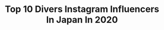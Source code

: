 ---
title: Top 10 Divers Instagram Influencers In Japan In 2020
description: >-
  Find top divers Instagram influencers in Japan in 2020. Most popular hashtags: #tokyo2020 #tokyo #japan #diver.
platform: Instagram
profiles:
  - username: "zurkzenemix_a"
    fullname: >-
      ❌ ᴀʟᴀɴ ᴊɪᴍÉɴᴇᴢ アランヒメネス
    location: "Japan"
    followers: 3324
    engagement: 1514
    commentsToLikes: 0.076675
    avatar: "https://scontent-lhr8-1.cdninstagram.com/v/t51.2885-19/s320x320/75419837_932714547110434_8976874930205360128_n.jpg?_nc_ht=scontent-lhr8-1.cdninstagram.com&_nc_ohc=wf2AilFWadkAX-1nhPx&oh=85848e77ddee4bf185377e67749f4f98&oe=5EBBCCB5"
    verified: false
    hashtags: "#japan, #dark, #moodyports, #clickports"
  - username: "alice_korotaeva"
    fullname: >-
      Alice Korotaeva
    location: "Japan"
    followers: 17374
    engagement: 320
    commentsToLikes: 0.012852
    avatar: "https://scontent-ams4-1.cdninstagram.com/v/t51.2885-19/s320x320/39724086_2068231576821142_3081180482696642560_n.jpg?_nc_ht=scontent-ams4-1.cdninstagram.com&_nc_ohc=SmZmlnF29JcAX-awqUD&oh=93883fc7d97a20aedbd6450d49f1a89e&oe=5EB3B885"
    verified: false
    hashtags: "#illustrationartists, #fujiacros100, #bnwfilm, #flair"
  - username: "japoncjamon"
    fullname: >-
      ©️ Japón con Jamón
    location: "Japan"
    followers: 7429
    engagement: 608
    commentsToLikes: 0.025379
    avatar: "https://scontent-nrt1-1.cdninstagram.com/v/t51.2885-19/s320x320/58440214_606404656529654_8017320541255892992_n.jpg?_nc_ht=scontent-nrt1-1.cdninstagram.com&_nc_ohc=w0a4Q6UWyu4AX-Fpdqs&oh=fed8e4a426024427dbd71dde1b37be8b&oe=5EA26CB0"
    verified: false
    hashtags: "#tokyo, #shibuya, #templejapan, #japon"
  - username: "divermag"
    fullname: >-
      DIVER®︎
    location: "Japan"
    followers: 25691
    engagement: 364
    commentsToLikes: 0.002458
    avatar: "https://scontent-amt2-1.cdninstagram.com/v/t51.2885-19/s320x320/13651973_1045978875456275_1625602737_a.jpg?_nc_ht=scontent-amt2-1.cdninstagram.com&_nc_ohc=cyI_CG221R8AX_7R791&oh=c23b07600f3954f1f9f144325399a43c&oe=5EB5B1AB"
    verified: false
    hashtags: "#penyelaman, #oceanphotography, #underwaterworld, #trip"
  - username: "kanak1tty"
    fullname: >-
      chankana♡コメント消してもテロップで通知来てる
    location: "Japan"
    followers: 2153
    engagement: 2652
    commentsToLikes: 0.016691
    avatar: "https://scontent-lhr8-1.cdninstagram.com/v/t51.2885-19/s320x320/65577773_454895298680026_4473645670749700096_n.jpg?_nc_ht=scontent-lhr8-1.cdninstagram.com&_nc_ohc=TXk3AokD6iYAX92VEBX&oh=7dadf540776689449bb5d27705c48e21&oe=5EBCC5F9"
    verified: false
    hashtags: "#divingmag, #diver, #instadiving, #whalewatching"
  - username: "yuyuhayami"
    fullname: >-
      Yu Hayami
    location: "Japan"
    followers: 13032
    engagement: 601
    commentsToLikes: 0.038848
    avatar: "https://scontent-ams4-1.cdninstagram.com/v/t51.2885-19/s320x320/67700993_2540534252676273_8149762845739843584_n.jpg?_nc_ht=scontent-ams4-1.cdninstagram.com&_nc_ohc=AhgjO8oHAQcAX8_WKKE&oh=3058c196a48a4c886634c10beb580715&oe=5EBA1165"
    verified: true
    hashtags: "#tv, #augratin, #zumbavirtual, #glamping"
  - username: "fuminokimura_official"
    fullname: >-
      木村文乃
    location: "Japan"
    followers: 2367042
    engagement: 290
    commentsToLikes: 0.006148
    avatar: "https://scontent-ams4-1.cdninstagram.com/v/t51.2885-19/s320x320/91640996_2549078485344704_4917840311012556800_n.jpg?_nc_ht=scontent-ams4-1.cdninstagram.com&_nc_ohc=nnQalRSQNSIAX-urDUK&oh=6617666fa16b82f7cac7a53f249acf24&oe=5EB7485A"
    verified: true
    hashtags: "#happymenutoyou, #haku, #happymenutoyou, #happymerryxmas"
  - username: "parasapo"
    fullname: >-
      パラサポ公式
    location: "Japan"
    followers: 13216
    engagement: 512
    commentsToLikes: 0.001019
    avatar: "https://scontent-ams4-1.cdninstagram.com/v/t51.2885-19/s320x320/60100637_286379325598844_7793390923651481600_n.jpg?_nc_ht=scontent-ams4-1.cdninstagram.com&_nc_ohc=PwIb3Bp_mHoAX-35WEx&oh=20e292f86d0f9185e40d60563a223b0c&oe=5EACAB1E"
    verified: false
    hashtags: "#cameragirl, #inclusion, #braille, #robot"
  - username: "rizatakahashi"
    fullname: >-
      RIZA TAKAHASHI 🌸 高橋リーザ
    location: "Japan"
    followers: 7927
    engagement: 1002
    commentsToLikes: 0.018725
    avatar: "https://scontent-bos3-1.cdninstagram.com/v/t51.2885-19/s320x320/28429512_1292153317595877_5015565720533073920_n.jpg?_nc_ht=scontent-bos3-1.cdninstagram.com&_nc_ohc=gioGbhCPpuwAX-qZCm7&oh=d87bd743a09cc2fb765a71018192049a&oe=5EB96B8D"
    verified: false
    hashtags: "#pixar, #photoshoot, #bopeep, #japaneseactor"
  - username: "tokyo2020"
    fullname: >-
      Tokyo 2020
    location: "Japan"
    followers: 337736
    engagement: 479
    commentsToLikes: 0.009389
    avatar: "https://scontent-ams4-1.cdninstagram.com/v/t51.2885-19/s320x320/21433582_554449664916352_717915375643131904_a.jpg?_nc_ht=scontent-ams4-1.cdninstagram.com&_nc_ohc=wNGSEv2DYhsAX8Y6s0s&oh=1b970c4ff64537db73427cd35a351f27&oe=5EA777B8"
    verified: true
    hashtags: "#1yeartogo, #2020beat, #internationalwomensday, #stayactive"
---